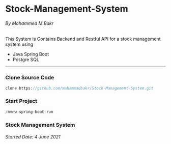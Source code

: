 # Stock-Management-System
###### By Mohammed M Bakr
This System is Contains Backend and Restful API for a stock management system using
- Java Spring Boot
- Postgre SQL


****

### Clone Source Code

```java
clone https://github.com/mahammadbakr/Stock-Management-System.git
```

### Start Project

```java
/mvnw spring-boot:run
```


### Stock Management System
###### Started Date: 4 June 2021


